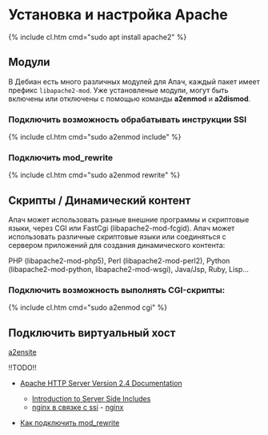 # Установка и настройка Apache

{% include cl.htm cmd="sudo apt install apache2" %}

## Модули

В Дебиан есть много различных модулей для Апач, каждый пакет имеет префикс `libapache2-mod`. Уже установленые модули, могут быть включены или отключены с помощью команды **a2enmod** и **a2dismod**.

### Подключить возможность обрабатывать инструкции SSI

{% include cl.htm cmd="sudo a2enmod include" %}

### Подключить mod_rewrite

{% include cl.htm cmd="sudo a2enmod rewrite" %}

## Скрипты / Динамический контент

Апач может использовать разные внешние программы и скриптовые языки, через CGI или FastCgi (libapache2-mod-fcgid). Апач может использовать различные скриптовые языки или соединяться с сервером приложений для создания динамического контента:

PHP (libapache2-mod-php5), Perl (libapache2-mod-perl2), Python (libapache2-mod-python, libapache2-mod-wsgi), Java/Jsp, Ruby,
Lisp...

### Подключить возможность выполнять CGI-скрипты:

{% include cl.htm cmd="sudo a2enmod cgi" %}

## Подключить виртуальный хост

[a2ensite](../a2ensite)

!!TODO!!

- [Apache HTTP Server Version 2.4 Documentation](http://httpd.apache.org/docs/2.4/)
  - [Introduction to Server Side Includes](http://httpd.apache.org/docs/2.4/howto/ssi.html)
  - [nginx в связке с ssi](http://nginx.org/ru/docs/http/ngx_http_ssi_module.html) - [nginx](http://nginx.org/ru/)

- [Как подключить mod_rewrite](mod_rewrite)
